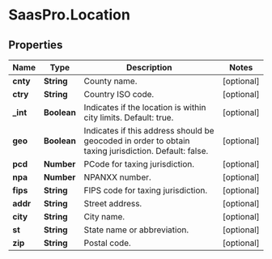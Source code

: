 # SaasPro.Location

## Properties

Name | Type | Description | Notes
------------ | ------------- | ------------- | -------------
**cnty** | **String** | County name. | [optional] 
**ctry** | **String** | Country ISO code. | [optional] 
**_int** | **Boolean** | Indicates if the location is within city limits.  Default: true. | [optional] 
**geo** | **Boolean** | Indicates if this address should be geocoded in order to obtain taxing jurisdiction.  Default: false. | [optional] 
**pcd** | **Number** | PCode for taxing jurisdiction. | [optional] 
**npa** | **Number** | NPANXX number. | [optional] 
**fips** | **String** | FIPS code for taxing jurisdiction. | [optional] 
**addr** | **String** | Street address. | [optional] 
**city** | **String** | City name. | [optional] 
**st** | **String** | State name or abbreviation. | [optional] 
**zip** | **String** | Postal code. | [optional] 


